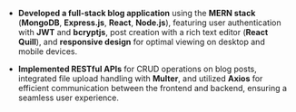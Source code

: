 - **Developed a full-stack blog application** using the **MERN stack** (**MongoDB**, **Express.js**, **React**, **Node.js**), featuring user authentication with **JWT** and **bcryptjs**, post creation with a rich text editor (**React Quill**), and **responsive design** for optimal viewing on desktop and mobile devices.

- **Implemented RESTful APIs** for CRUD operations on blog posts, integrated file upload handling with **Multer**, and utilized **Axios** for efficient communication between the frontend and backend, ensuring a seamless user experience.
